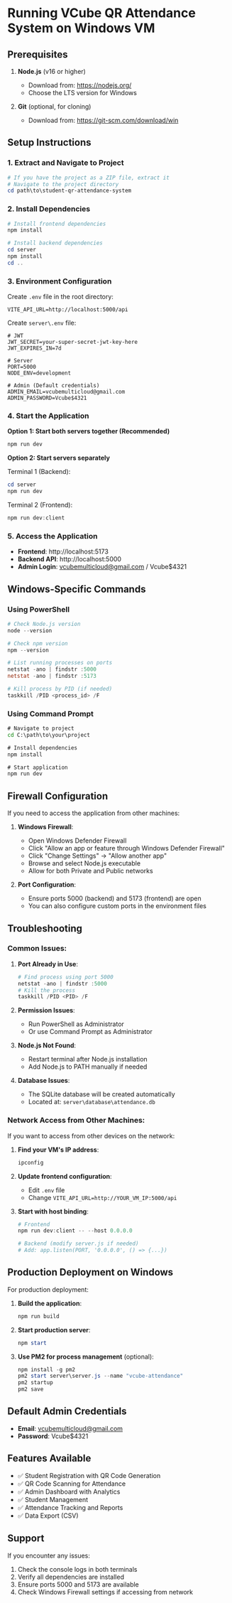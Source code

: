 # Running VCube QR Attendance System on Windows VM

## Prerequisites

1. **Node.js** (v16 or higher)
   - Download from: https://nodejs.org/
   - Choose the LTS version for Windows

2. **Git** (optional, for cloning)
   - Download from: https://git-scm.com/download/win

## Setup Instructions

### 1. Extract and Navigate to Project
```powershell
# If you have the project as a ZIP file, extract it
# Navigate to the project directory
cd path\to\student-qr-attendance-system
```

### 2. Install Dependencies
```powershell
# Install frontend dependencies
npm install

# Install backend dependencies
cd server
npm install
cd ..
```

### 3. Environment Configuration

Create `.env` file in the root directory:
```env
VITE_API_URL=http://localhost:5000/api
```

Create `server\.env` file:
```env
# JWT
JWT_SECRET=your-super-secret-jwt-key-here
JWT_EXPIRES_IN=7d

# Server
PORT=5000
NODE_ENV=development

# Admin (Default credentials)
ADMIN_EMAIL=vcubemulticloud@gmail.com
ADMIN_PASSWORD=Vcube$4321
```

### 4. Start the Application

**Option 1: Start both servers together (Recommended)**
```powershell
npm run dev
```

**Option 2: Start servers separately**

Terminal 1 (Backend):
```powershell
cd server
npm run dev
```

Terminal 2 (Frontend):
```powershell
npm run dev:client
```

### 5. Access the Application

- **Frontend**: http://localhost:5173
- **Backend API**: http://localhost:5000
- **Admin Login**: vcubemulticloud@gmail.com / Vcube$4321

## Windows-Specific Commands

### Using PowerShell
```powershell
# Check Node.js version
node --version

# Check npm version
npm --version

# List running processes on ports
netstat -ano | findstr :5000
netstat -ano | findstr :5173

# Kill process by PID (if needed)
taskkill /PID <process_id> /F
```

### Using Command Prompt
```cmd
# Navigate to project
cd C:\path\to\your\project

# Install dependencies
npm install

# Start application
npm run dev
```

## Firewall Configuration

If you need to access the application from other machines:

1. **Windows Firewall**:
   - Open Windows Defender Firewall
   - Click "Allow an app or feature through Windows Defender Firewall"
   - Click "Change Settings" → "Allow another app"
   - Browse and select Node.js executable
   - Allow for both Private and Public networks

2. **Port Configuration**:
   - Ensure ports 5000 (backend) and 5173 (frontend) are open
   - You can also configure custom ports in the environment files

## Troubleshooting

### Common Issues:

1. **Port Already in Use**:
   ```powershell
   # Find process using port 5000
   netstat -ano | findstr :5000
   # Kill the process
   taskkill /PID <PID> /F
   ```

2. **Permission Issues**:
   - Run PowerShell as Administrator
   - Or use Command Prompt as Administrator

3. **Node.js Not Found**:
   - Restart terminal after Node.js installation
   - Add Node.js to PATH manually if needed

4. **Database Issues**:
   - The SQLite database will be created automatically
   - Located at: `server\database\attendance.db`

### Network Access from Other Machines:

If you want to access from other devices on the network:

1. **Find your VM's IP address**:
   ```powershell
   ipconfig
   ```

2. **Update frontend configuration**:
   - Edit `.env` file
   - Change `VITE_API_URL=http://YOUR_VM_IP:5000/api`

3. **Start with host binding**:
   ```powershell
   # Frontend
   npm run dev:client -- --host 0.0.0.0

   # Backend (modify server.js if needed)
   # Add: app.listen(PORT, '0.0.0.0', () => {...})
   ```

## Production Deployment on Windows

For production deployment:

1. **Build the application**:
   ```powershell
   npm run build
   ```

2. **Start production server**:
   ```powershell
   npm start
   ```

3. **Use PM2 for process management** (optional):
   ```powershell
   npm install -g pm2
   pm2 start server\server.js --name "vcube-attendance"
   pm2 startup
   pm2 save
   ```

## Default Admin Credentials

- **Email**: vcubemulticloud@gmail.com
- **Password**: Vcube$4321

## Features Available

- ✅ Student Registration with QR Code Generation
- ✅ QR Code Scanning for Attendance
- ✅ Admin Dashboard with Analytics
- ✅ Student Management
- ✅ Attendance Tracking and Reports
- ✅ Data Export (CSV)

## Support

If you encounter any issues:
1. Check the console logs in both terminals
2. Verify all dependencies are installed
3. Ensure ports 5000 and 5173 are available
4. Check Windows Firewall settings if accessing from network